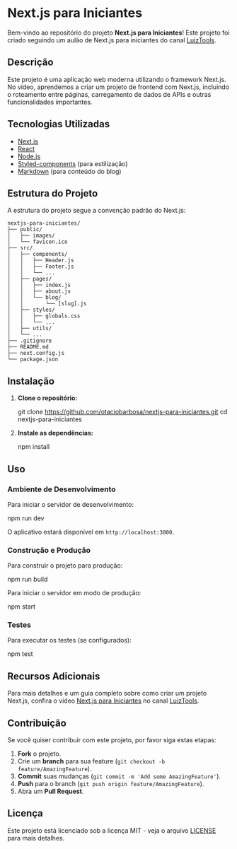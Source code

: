 # Next.js para Iniciantes

Bem-vindo ao repositório do projeto **Next.js para Iniciantes**! Este projeto foi criado seguindo um aulão de Next.js para iniciantes do canal [LuizTools](https://www.youtube.com/@LuizTools).

## Descrição

Este projeto é uma aplicação web moderna utilizando o framework Next.js. No vídeo, aprendemos a criar um projeto de frontend com Next.js, incluindo o roteamento entre páginas, carregamento de dados de APIs e outras funcionalidades importantes.

## Tecnologias Utilizadas

- [Next.js](https://nextjs.org/)
- [React](https://reactjs.org/)
- [Node.js](https://nodejs.org/)
- [Styled-components](https://styled-components.com/) (para estilização)
- [Markdown](https://daringfireball.net/projects/markdown/) (para conteúdo do blog)

## Estrutura do Projeto

A estrutura do projeto segue a convenção padrão do Next.js:

```
nextjs-para-iniciantes/
├── public/
│   ├── images/
│   └── favicon.ico
├── src/
│   ├── components/
│   │   ├── Header.js
│   │   ├── Footer.js
│   │   └── ...
│   ├── pages/
│   │   ├── index.js
│   │   ├── about.js
│   │   └── blog/
│   │       └── [slug].js
│   ├── styles/
│   │   ├── globals.css
│   │   └── ...
│   ├── utils/
│   └── ...
├── .gitignore
├── README.md
├── next.config.js
└── package.json
```

## Instalação

1. **Clone o repositório:**

   git clone https://github.com/otaciobarbosa/nextjs-para-iniciantes.git
   cd nextjs-para-iniciantes

2. **Instale as dependências:**

   npm install


## Uso

### Ambiente de Desenvolvimento

Para iniciar o servidor de desenvolvimento:

npm run dev


O aplicativo estará disponível em `http://localhost:3000`.

### Construção e Produção

Para construir o projeto para produção:

npm run build


Para iniciar o servidor em modo de produção:

npm start


### Testes

Para executar os testes (se configurados):

npm test


## Recursos Adicionais

Para mais detalhes e um guia completo sobre como criar um projeto Next.js, confira o vídeo [Next.js para Iniciantes](https://www.youtube.com/watch?v=k7eDn1qdj-E) no canal [LuizTools](https://www.youtube.com/@LuizTools).

## Contribuição

Se você quiser contribuir com este projeto, por favor siga estas etapas:

1. **Fork** o projeto.
2. Crie um **branch** para sua feature (`git checkout -b feature/AmazingFeature`).
3. **Commit** suas mudanças (`git commit -m 'Add some AmazingFeature'`).
4. **Push** para o branch (`git push origin feature/AmazingFeature`).
5. Abra um **Pull Request**.

## Licença

Este projeto está licenciado sob a licença MIT - veja o arquivo [LICENSE](LICENSE) para mais detalhes.
